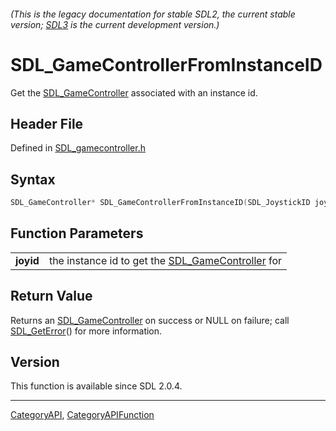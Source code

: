 ###### (This is the legacy documentation for stable SDL2, the current stable version; [SDL3](https://wiki.libsdl.org/SDL3/) is the current development version.)
# SDL_GameControllerFromInstanceID

Get the [SDL_GameController](SDL_GameController) associated with an instance id.

## Header File

Defined in [SDL_gamecontroller.h](https://github.com/libsdl-org/SDL/blob/SDL2/include/SDL_gamecontroller.h)

## Syntax

```c
SDL_GameController* SDL_GameControllerFromInstanceID(SDL_JoystickID joyid);

```

## Function Parameters

|               |                                                                         |
| ------------- | ----------------------------------------------------------------------- |
| **joyid**     | the instance id to get the [SDL_GameController](SDL_GameController) for |

## Return Value

Returns an [SDL_GameController](SDL_GameController) on success or NULL on
failure; call [SDL_GetError](SDL_GetError)() for more information.

## Version

This function is available since SDL 2.0.4.

----
[CategoryAPI](CategoryAPI), [CategoryAPIFunction](CategoryAPIFunction)

